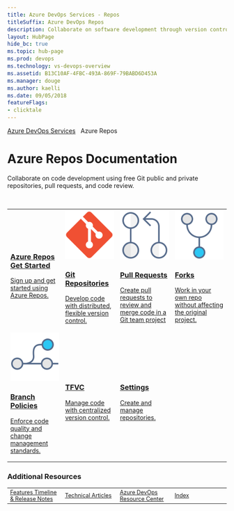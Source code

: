 ```yaml
---
title: Azure DevOps Services - Repos 
titleSuffix: Azure DevOps Repos 
description: Collaborate on software development through version control, work tracking, and continuous integration and delivery with Azure DevOps services 
layout: HubPage 
hide_bc: true
ms.topic: hub-page
ms.prod: devops 
ms.technology: vs-devops-overview 
ms.assetid: B13C10AF-4FBC-493A-869F-79BABD6D453A 
ms.manager: douge 
ms.author: kaelli 
ms.date: 09/05/2018
featureFlags:
- clicktale 
---
```



<div id="agile" class="v2">
    <div class="container">
<a href="/vsts/index">Azure DevOps Services</a>&nbsp;&nbsp;&nbsp;Azure Repos
        <h1>Azure Repos Documentation</h1>
<p>Collaborate on code development using free Git public and private repositories, pull requests, and code review.</p><br/>
<table border="0" class="cardsA">
<tr>
<td width="25%">
                               <a href="/vsts/repos/get-started/index">
                                    <div class="cardSize">
                                        <div class="cardPadding">
                                            <div class="card">
                                                <div class="cardImageOuter">
                                                    <div class="cardImage">
                                                        <img src="https://docs.microsoft.com/media/common/i_get-started.svg" alt="" />
                                                    </div>
                                                </div>
                                                <div class="cardText">
                                                    <h3>Azure Repos Get Started</h3>
                                                    <p>Sign up and get started using Azure Repos.</p>
                                                </div>
                                            </div>
                                        </div>
                                    </div>
                                </a>
</td>
<td width="25%">
                                <a href="/vsts/git">
                                    <div class="cardSize">
                                        <div class="cardPadding">
                                            <div class="card">
                                                <div class="cardImageOuter">
                                                    <div class="cardImage">
                                                        <img src="_img/index/logo-git-mark.svg" alt="" />
                                                    </div>
                                                </div>
                                                <div class="cardText">
                                                    <h3>Git Repositories</h3>
                                                    <p>Develop code with distributed, flexible version control.</p>
                                                </div>
                                            </div>
                                        </div>
                                    </div>
                                </a>
</td>
<td width="25%">
                                <a href="/vsts/repos/git/pull-requests">
                                    <div class="cardSize">
                                        <div class="cardPadding">
                                            <div class="card">
                                                <div class="cardImageOuter">
                                                    <div class="cardImage">
                                                        <img src="_img/index/i_pull-request.svg" alt="" />
                                                    </div>
                                                </div>
                                                <div class="cardText">
                                                    <h3>Pull Requests</h3>
                                                    <p>Create pull requests to review and merge code in a Git team project</p>
                                                </div>
                                            </div>
                                        </div>
                                    </div>
                                </a>
</td>
<td width="25%">
                                <a href="/vsts/repos/git/concepts/forks">
                                    <div class="cardSize">
                                        <div class="cardPadding">
                                            <div class="card">
                                                <div class="cardImageOuter">
                                                    <div class="cardImage">
                                                        <img src="_img/index/i_forks.svg" alt="" />
                                                    </div>
                                                </div>
                                                <div class="cardText">
                                                    <h3>Forks</h3>
                                                    <p>Work in your own repo without affecting the original project.</p>
                                                </div>
                                            </div>
                                        </div>
                                    </div>
                                </a>
</td>
</tr>
<tr>
<td width="25%">
                                <a href="/vsts/repos/git/branch-policies">
                                    <div class="cardSize">
                                        <div class="cardPadding">
                                            <div class="card">
                                                <div class="cardImageOuter">
                                                    <div class="cardImage">
                                                        <img src="_img/index/i_branch-policies.svg" alt="" />
                                                    </div>
                                                </div>
                                                <div class="cardText">
                                                    <h3>Branch Policies</h3>
                                                    <p>Enforce code quality and change management standards.</p>
                                                </div>
                                            </div>
                                        </div>
                                    </div>
                                </a>
</td>
<td width="25%">
                                <a href="/vsts/tfvc">
                                    <div class="cardSize">
                                        <div class="cardPadding">
                                            <div class="card">
                                                <div class="cardImageOuter">
                                                    <div class="cardImage">
                                                        <img src="https://docs.microsoft.com/media/common/i_multi-connect.svg" alt="" />
                                                    </div>
                                                </div>
                                                <div class="cardText">
                                                    <h3>TFVC</h3>
                                                    <p>Manage code with centralized version control.</p>
                                                </div>
                                            </div>
                                        </div>
                                    </div>
                                </a>
</td>
<td width="25%">
                                <a href="/vsts/organizations/settings/index#repos">
                                    <div class="cardSize">
                                        <div class="cardPadding">
                                            <div class="card">
                                                <div class="cardImageOuter">
                                                    <div class="cardImage">
                                                        <img src="https://docs.microsoft.com/media/common/i_tools.svg" alt="" />
                                                    </div>
                                                </div>
                                                <div class="cardText">
                                                    <h3>Settings</h3>
                                                    <p>Create and manage repositories.</p>
                                                </div>
                                            </div>
                                        </div>
                                    </div>
                                </a>
</td>
<td width="25%">
&nbsp;&nbsp;&nbsp;
</td>
</tr>
</table>
<!---
                        <ul id="code" class="cardsY panelContent featuredContent">
                            <li>
                                <a href="/vsts/git">
                                    <div class="cardSize">
                                        <div class="cardPadding">
                                            <div class="card">
                                                <div class="cardImageOuter">
                                                    <div class="cardImage">
                                                        <img src="_img/index/logo-git-mark.svg" alt="" />
                                                    </div>
                                                </div>
                                                <div class="cardText">
                                                    <h3>Git Repositories</h3>
                                                    <p>Develop code with distributed, flexible version control.</p>
                                                </div>
                                            </div>
                                        </div>
                                    </div>
                                </a>
                            </li>
                            <li>
                                <a href="/vsts/repos/git/pull-requests">
                                    <div class="cardSize">
                                        <div class="cardPadding">
                                            <div class="card">
                                                <div class="cardImageOuter">
                                                    <div class="cardImage">
                                                        <img src="_img/index/i_pull-request.svg" alt="" />
                                                    </div>
                                                </div>
                                                <div class="cardText">
                                                    <h3>Pull Requests</h3>
                                                    <p>Create pull requests to review and merge code in a Git team project</p>
                                                </div>
                                            </div>
                                        </div>
                                    </div>
                                </a>
                            </li>
                            <li>
                                <a href="/vsts/repos/git/concepts/forks">
                                    <div class="cardSize">
                                        <div class="cardPadding">
                                            <div class="card">
                                                <div class="cardImageOuter">
                                                    <div class="cardImage">
                                                        <img src="_img/index/i_forks.svg" alt="" />
                                                    </div>
                                                </div>
                                                <div class="cardText">
                                                    <h3>Forks</h3>
                                                    <p>Work in your own repo without affecting the original project.</p>
                                                </div>
                                            </div>
                                        </div>
                                    </div>
                                </a>
                            </li>
                            <li>
                                <a href="/vsts/repos/git/branch-policies">
                                    <div class="cardSize">
                                        <div class="cardPadding">
                                            <div class="card">
                                                <div class="cardImageOuter">
                                                    <div class="cardImage">
                                                        <img src="_img/index/i_branch-policies.svg" alt="" />
                                                    </div>
                                                </div>
                                                <div class="cardText">
                                                    <h3>Branch Policies</h3>
                                                    <p>Enforce code quality and change management standards.</p>
                                                </div>
                                            </div>
                                        </div>
                                    </div>
                                </a>
                            </li>
                            <li>
                                <a href="/vsts/tfvc">
                                    <div class="cardSize">
                                        <div class="cardPadding">
                                            <div class="card">
                                                <div class="cardImageOuter">
                                                    <div class="cardImage">
                                                        <img src="https://docs.microsoft.com/media/common/i_multi-connect.svg" alt="" />
                                                    </div>
                                                </div>
                                                <div class="cardText">
                                                    <h3>TFVC</h3>
                                                    <p>Manage code with centralized version control.</p>
                                                </div>
                                            </div>
                                        </div>
                                    </div>
                                </a>
                            </li>
                            <li>
                                <a href="/vsts/organizations/settings/index#repos">
                                    <div class="cardSize">
                                        <div class="cardPadding">
                                            <div class="card">
                                                <div class="cardImageOuter">
                                                    <div class="cardImage">
                                                        <img src="https://docs.microsoft.com/media/common/i_tools.svg" alt="" />
                                                    </div>
                                                </div>
                                                <div class="cardText">
                                                    <h3>Settings</h3>
                                                    <p>Configure resources for Azure DevOps Repos.</p>
                                                </div>
                                            </div>
                                        </div>
                                    </div>
                                </a>
                            </li>   
                        </ul>
-->

<h3 style="padding-left:0;">Additional Resources</h3>
<table border="0">
<tbody style="padding-left:0;font-size:.8rem;">
<tr><td width="25%">
<a class="barLink" href="/vsts/release-notes/index"><img src="https://docs.microsoft.com/media/common/i_whats-new.svg" alt="" />Features Timeline & Release Notes</a>
</td>
<td width="25%">
<a class="barLink" href="/vsts/articles/index"><img src="https://docs.microsoft.com/media/common/i_article.svg" alt="" />Technical Articles</a>
</td>
<td width="25%">
<a class="barLink"  href="https://docs.microsoft.com/en-us/azure/devops/"><img src="https://docs.microsoft.com/media/common/i_dev-ops.svg" alt="" />Azure DevOps Resource Center</a>
</td>
<td width="25%">
<a class="barLink" href="/vsts/index-all"><img src="https://docs.microsoft.com//media/common/i_library.svg" alt="" />Index</a>
</td>
</tr>
</tbody>
</table>

</div>
</div>